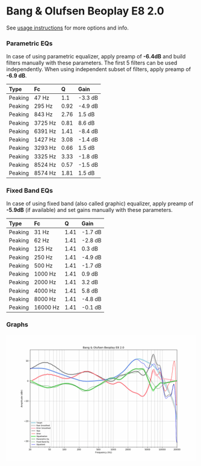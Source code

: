 # Bang & Olufsen Beoplay E8 2.0
See [usage instructions](https://github.com/jaakkopasanen/AutoEq#usage) for more options and info.

### Parametric EQs
In case of using parametric equalizer, apply preamp of **-6.4dB** and build filters manually
with these parameters. The first 5 filters can be used independently.
When using independent subset of filters, apply preamp of **-6.9 dB**.

| Type    | Fc      |    Q | Gain    |
|:--------|:--------|:-----|:--------|
| Peaking | 47 Hz   | 1.1  | -3.3 dB |
| Peaking | 295 Hz  | 0.92 | -4.9 dB |
| Peaking | 843 Hz  | 2.76 | 1.5 dB  |
| Peaking | 3725 Hz | 0.81 | 8.6 dB  |
| Peaking | 6391 Hz | 1.41 | -8.4 dB |
| Peaking | 1427 Hz | 3.08 | -1.4 dB |
| Peaking | 3293 Hz | 0.66 | 1.5 dB  |
| Peaking | 3325 Hz | 3.33 | -1.8 dB |
| Peaking | 8524 Hz | 0.57 | -1.5 dB |
| Peaking | 8574 Hz | 1.81 | 1.5 dB  |

### Fixed Band EQs
In case of using fixed band (also called graphic) equalizer, apply preamp of **-5.9dB**
(if available) and set gains manually with these parameters.

| Type    | Fc       |    Q | Gain    |
|:--------|:---------|:-----|:--------|
| Peaking | 31 Hz    | 1.41 | -1.7 dB |
| Peaking | 62 Hz    | 1.41 | -2.8 dB |
| Peaking | 125 Hz   | 1.41 | 0.3 dB  |
| Peaking | 250 Hz   | 1.41 | -4.9 dB |
| Peaking | 500 Hz   | 1.41 | -1.7 dB |
| Peaking | 1000 Hz  | 1.41 | 0.9 dB  |
| Peaking | 2000 Hz  | 1.41 | 3.2 dB  |
| Peaking | 4000 Hz  | 1.41 | 5.8 dB  |
| Peaking | 8000 Hz  | 1.41 | -4.8 dB |
| Peaking | 16000 Hz | 1.41 | -0.1 dB |

### Graphs
![](./Bang%20&%20Olufsen%20Beoplay%20E8%202.0.png)